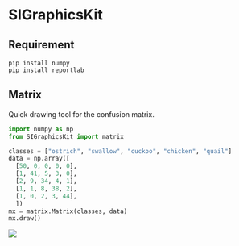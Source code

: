 # SIGraphicsKit

## Requirement

    pip install numpy
    pip install reportlab

## Matrix

Quick drawing tool for the confusion matrix.

```python
import numpy as np
from SIGraphicsKit import matrix

classes = ["ostrich", "swallow", "cuckoo", "chicken", "quail"]
data = np.array([
  [50, 0, 0, 0, 0],
  [1, 41, 5, 3, 0],
  [2, 9, 34, 4, 1],
  [1, 1, 8, 38, 2],
  [1, 0, 2, 3, 44],
  ])
mx = matrix.Matrix(classes, data)
mx.draw()
```

![](https://dl.dropboxusercontent.com/u/12208857/img/SIGraphocsKit_matrix_ss.png)
